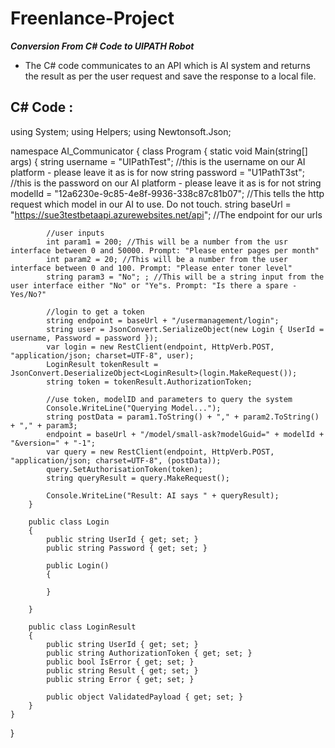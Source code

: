 # Freenlance-Project

***Conversion From C# Code to UIPATH Robot***

* The C# code communicates to an API which is AI system and returns the result as per the user request and save the response to a local file.

C# Code :
---------

using System;
using Helpers;
using Newtonsoft.Json;

namespace AI_Communicator
{
    class Program
    {
        static void Main(string[] args)
        {
            string username = "UIPathTest"; //this is the username on our AI platform - please leave it as is for now
            string password = "U1PathT3st"; //this is the password on our AI platform - please leave it as is for not
            string modelId = "12a6230e-9c85-4e8f-9936-338c87c81b07"; //This tells the http request which model in our AI to use. Do not touch.
            string baseUrl = "https://sue3testbetaapi.azurewebsites.net/api"; //The endpoint for our urls
           
            //user inputs
            int param1 = 200; //This will be a number from the usr interface between 0 and 50000. Prompt: "Please enter pages per month"
            int param2 = 20; //This will be a number from the user interface between 0 and 100. Prompt: "Please enter toner level"
            string param3 = "No"; ; //This will be a string input from the user interface either "No" or "Ye"s. Prompt: "Is there a spare - Yes/No?"

            //login to get a token
            string endpoint = baseUrl + "/usermanagement/login";
            string user = JsonConvert.SerializeObject(new Login { UserId = username, Password = password });
            var login = new RestClient(endpoint, HttpVerb.POST, "application/json; charset=UTF-8", user);
            LoginResult tokenResult = JsonConvert.DeserializeObject<LoginResult>(login.MakeRequest());
            string token = tokenResult.AuthorizationToken;

            //use token, modelID and parameters to query the system
            Console.WriteLine("Querying Model...");
            string postData = param1.ToString() + "," + param2.ToString() + "," + param3;
            endpoint = baseUrl + "/model/small-ask?modelGuid=" + modelId + "&version=" + "-1";
            var query = new RestClient(endpoint, HttpVerb.POST, "application/json; charset=UTF-8", (postData));
            query.SetAuthorisationToken(token);
            string queryResult = query.MakeRequest();

            Console.WriteLine("Result: AI says " + queryResult);
        }

        public class Login
        {
            public string UserId { get; set; }
            public string Password { get; set; }

            public Login()
            {

            }

        }

        public class LoginResult
        {
            public string UserId { get; set; }
            public string AuthorizationToken { get; set; }
            public bool IsError { get; set; }
            public string Result { get; set; }
            public string Error { get; set; }

            public object ValidatedPayload { get; set; }
        }
    }
}


